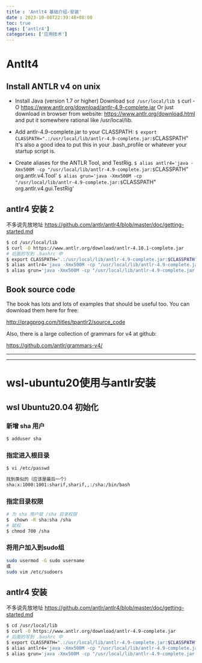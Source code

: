 ```yaml
---
title : 'Antlt4 基础介绍-安装'
date : 2023-10-08T22:39:48+08:00
toc: true
tags: ['antlr4']
categories: ['应用技术']
---
```

# Antlt4

## Install  ANTLR v4 on unix

*   Install Java (version 1.7 or higher)
    Download
    `$cd /usr/local/lib
     $` curl -O <https://www.antlr.org/download/antlr-4.9-complete.jar>
    Or just download in browser from website: <https://www.antlr.org/download.html> and put it somewhere rational like /usr/local/lib.

*   Add antlr-4.9-complete.jar to your CLASSPATH:
    `$ export CLASSPATH=".:/usr/local/lib/antlr-4.9-complete.jar:$`CLASSPATH"
    It's also a good idea to put this in your .bash\_profile or whatever your startup script is.

*   Create aliases for the ANTLR Tool, and TestRig.
    `$ alias antlr4='java -Xmx500M -cp "/usr/local/lib/antlr-4.9-complete.jar:$`CLASSPATH" org.antlr.v4.Tool'
    `$ alias grun='java -Xmx500M -cp "/usr/local/lib/antlr-4.9-complete.jar:$`CLASSPATH" org.antlr.v4.gui.TestRig'

## antlr4 安装 2

不多说先放地址 <https://github.com/antlr/antlr4/blob/master/doc/getting-started.md>

```bash
$ cd /usr/local/lib
$ curl -O https://www.antlr.org/download/antlr-4.10.1-complete.jar
# 后面的写到 .bashrc 中
$ export CLASSPATH=".:/usr/local/lib/antlr-4.9-complete.jar:$CLASSPATH"
$ alias antlr4='java -Xmx500M -cp "/usr/local/lib/antlr-4.9-complete.jar:$CLASSPATH" org.antlr.v4.Tool'
$ alias grun='java -Xmx500M -cp "/usr/local/lib/antlr-4.9-complete.jar:$CLASSPATH" org.antlr.v4.gui.TestRig'
```

## Book source code

The book has lots and lots of examples that should be useful too. You can download them here for free:

<http://pragprog.com/titles/tpantlr2/source_code>

Also, there is a large collection of grammars for v4 at github:

<https://github.com/antlr/grammars-v4/>



---
---

# wsl-ubuntu20使用与antlr安装

## wsl Ubuntu20.04 初始化

### 新增 sha 用户

```bash
$ adduser sha
```

### 指定进入根目录

```bash
$ vi /etc/passwd

找到类似的（应该是最后一个）
sha:x:1000:1001:sharif,sharif,,:/sha:/bin/bash
```

### 指定目录权限

```bash
# 为 sha 用户赋 /sha 目录权限
$  chown -R sha:sha /sha
# 赋权
$ chmod 700 /sha
```

### 将用户加入到sudo组

```bash
sudo usermod -G sudo username 
或
sudo vim /etc/sudoers
```

## antlr4 安装

不多说先放地址 <https://github.com/antlr/antlr4/blob/master/doc/getting-started.md>

```bash
$ cd /usr/local/lib
$ curl -O https://www.antlr.org/download/antlr-4.9-complete.jar
# 后面的写到 .bashrc 中
$ export CLASSPATH=".:/usr/local/lib/antlr-4.9-complete.jar:$CLASSPATH"
$ alias antlr4='java -Xmx500M -cp "/usr/local/lib/antlr-4.9-complete.jar:$CLASSPATH" org.antlr.v4.Tool'
$ alias grun='java -Xmx500M -cp "/usr/local/lib/antlr-4.9-complete.jar:$CLASSPATH" org.antlr.v4.gui.TestRig'
```

